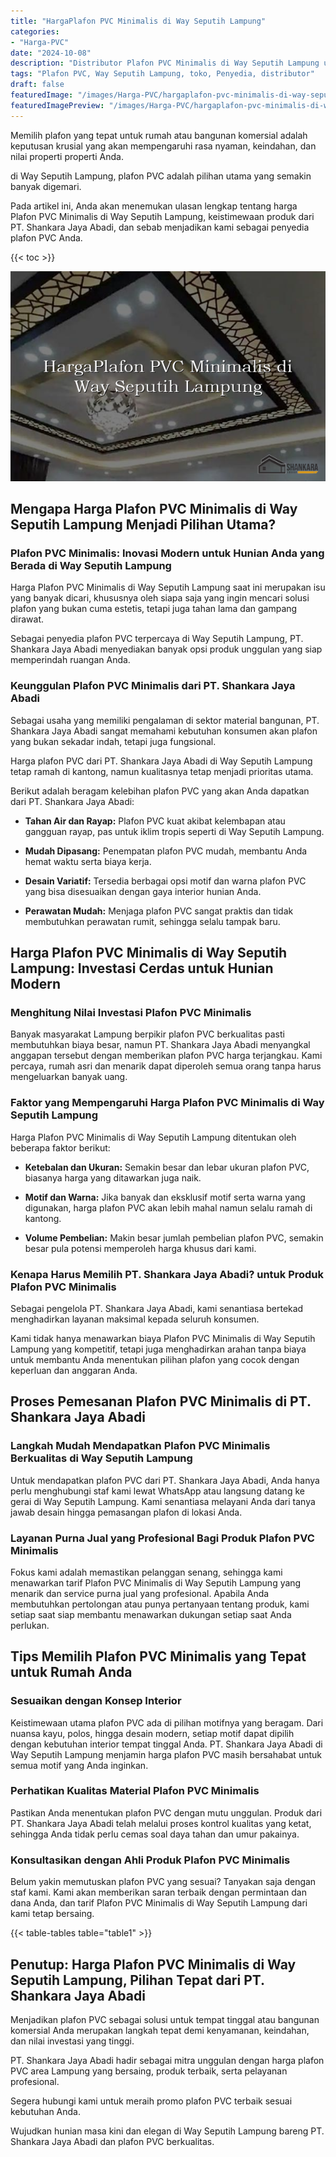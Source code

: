 ```yaml
---
title: "HargaPlafon PVC Minimalis di Way Seputih Lampung"
categories:
- "Harga-PVC"
date: "2024-10-08"
description: "Distributor Plafon PVC Minimalis di Way Seputih Lampung untuk rumah, kantor, serta ritel. Produk terbaik, beragam motif, warna modern, beserta layanan instalasi dikerjakan oleh teknisi ahli dan jaminan resmi!|Layanan distribusi Plafon PVC Minimalis di Way Seputih Lampung bagi kebutuhan hunian, office, atau gerai, beserta panel unggulan dan pemasangan oleh teknisi ahli dan jaminan resmi.|Solusi Plafon PVC Minimalis di Way Seputih Lampung yang terpercaya bagi tempat tinggal, kantor, dan gerai, bersama panel berkualitas dan pemasangan oleh tenaga ahli profesional dan jaminan resmi.|Distribusi Plafon PVC Minimalis di Way Seputih Lampung bagi tempat tinggal, kantor, serta ritel, dengan produk unggulan dan instalasi ditangani oleh tenaga ahli profesional, dilengkapi beserta kepastian resmi.}"
tags: "Plafon PVC, Way Seputih Lampung, toko, Penyedia, distributor"
draft: false
featuredImage: "/images/Harga-PVC/hargaplafon-pvc-minimalis-di-way-seputih-lampung.png"
featuredImagePreview: "/images/Harga-PVC/hargaplafon-pvc-minimalis-di-way-seputih-lampung.png"
---
```


Memilih plafon yang tepat untuk rumah atau bangunan komersial adalah keputusan krusial yang akan mempengaruhi rasa nyaman, keindahan, dan nilai properti properti Anda.

di Way Seputih Lampung, plafon PVC adalah pilihan utama yang semakin banyak digemari.

Pada artikel ini, Anda akan menemukan ulasan lengkap tentang harga Plafon PVC Minimalis di Way Seputih Lampung, keistimewaan produk dari PT. Shankara Jaya Abadi, dan sebab menjadikan kami sebagai penyedia plafon PVC Anda.

{{< toc >}}

![HargaPlafon PVC Minimalis di Way Seputih Lampung](/images/Harga-PVC/HargaPlafon-PVC-Minimalis-di-Way-Seputih-Lampung.png)

## Mengapa Harga Plafon PVC Minimalis di Way Seputih Lampung Menjadi Pilihan Utama?

### Plafon PVC Minimalis: Inovasi Modern untuk Hunian Anda yang Berada di Way Seputih Lampung

Harga Plafon PVC Minimalis di Way Seputih Lampung saat ini merupakan isu yang banyak dicari, khususnya oleh siapa saja yang ingin mencari solusi plafon yang bukan cuma estetis, tetapi juga tahan lama dan gampang dirawat.

Sebagai penyedia plafon PVC terpercaya di Way Seputih Lampung, PT. Shankara Jaya Abadi menyediakan banyak opsi produk unggulan yang siap memperindah ruangan Anda.

### Keunggulan Plafon PVC Minimalis dari PT. Shankara Jaya Abadi

Sebagai usaha yang memiliki pengalaman di sektor material bangunan, PT. Shankara Jaya Abadi sangat memahami kebutuhan konsumen akan plafon yang bukan sekadar indah, tetapi juga fungsional.

Harga plafon PVC dari PT. Shankara Jaya Abadi di Way Seputih Lampung tetap ramah di kantong, namun kualitasnya tetap menjadi prioritas utama.

Berikut adalah beragam kelebihan plafon PVC yang akan Anda dapatkan dari PT. Shankara Jaya Abadi:

- **Tahan Air dan Rayap:** Plafon PVC kuat akibat kelembapan atau gangguan rayap, pas untuk iklim tropis seperti di Way Seputih Lampung.

- **Mudah Dipasang:** Penempatan plafon PVC mudah, membantu Anda hemat waktu serta biaya kerja.

- **Desain Variatif:** Tersedia berbagai opsi motif dan warna plafon PVC yang bisa disesuaikan dengan gaya interior hunian Anda.

- **Perawatan Mudah:** Menjaga plafon PVC sangat praktis dan tidak membutuhkan perawatan rumit, sehingga selalu tampak baru.

## Harga Plafon PVC Minimalis di Way Seputih Lampung: Investasi Cerdas untuk Hunian Modern

### Menghitung Nilai Investasi Plafon PVC Minimalis

Banyak masyarakat Lampung berpikir plafon PVC berkualitas pasti membutuhkan biaya besar, namun PT. Shankara Jaya Abadi menyangkal anggapan tersebut dengan memberikan plafon PVC harga terjangkau. Kami percaya, rumah asri dan menarik dapat diperoleh semua orang tanpa harus mengeluarkan banyak uang.

### Faktor yang Mempengaruhi Harga Plafon PVC Minimalis di Way Seputih Lampung

Harga Plafon PVC Minimalis di Way Seputih Lampung ditentukan oleh beberapa faktor berikut:

- **Ketebalan dan Ukuran:** Semakin besar dan lebar ukuran plafon PVC, biasanya harga yang ditawarkan juga naik.

- **Motif dan Warna:** Jika banyak dan eksklusif motif serta warna yang digunakan, harga plafon PVC akan lebih mahal namun selalu ramah di kantong.

- **Volume Pembelian:** Makin besar jumlah pembelian plafon PVC, semakin besar pula potensi memperoleh harga khusus dari kami.

### Kenapa Harus Memilih PT. Shankara Jaya Abadi? untuk Produk Plafon PVC Minimalis

Sebagai pengelola PT. Shankara Jaya Abadi, kami senantiasa bertekad menghadirkan layanan maksimal kepada seluruh konsumen.

Kami tidak hanya menawarkan biaya Plafon PVC Minimalis di Way Seputih Lampung yang kompetitif, tetapi juga menghadirkan arahan tanpa biaya untuk membantu Anda menentukan pilihan plafon yang cocok dengan keperluan dan anggaran Anda.

## Proses Pemesanan Plafon PVC Minimalis di PT. Shankara Jaya Abadi

### Langkah Mudah Mendapatkan Plafon PVC Minimalis Berkualitas di Way Seputih Lampung

Untuk mendapatkan plafon PVC dari PT. Shankara Jaya Abadi, Anda hanya perlu menghubungi staf kami lewat WhatsApp atau langsung datang ke gerai di Way Seputih Lampung. Kami senantiasa melayani Anda dari tanya jawab desain hingga pemasangan plafon di lokasi Anda.

### Layanan Purna Jual yang Profesional Bagi Produk Plafon PVC Minimalis

Fokus kami adalah memastikan pelanggan senang, sehingga kami menawarkan tarif Plafon PVC Minimalis di Way Seputih Lampung yang menarik dan service purna jual yang profesional. Apabila Anda membutuhkan pertolongan atau punya pertanyaan tentang produk, kami setiap saat siap membantu menawarkan dukungan setiap saat Anda perlukan.

## Tips Memilih Plafon PVC Minimalis yang Tepat untuk Rumah Anda

### Sesuaikan dengan Konsep Interior

Keistimewaan utama plafon PVC ada di pilihan motifnya yang beragam. Dari nuansa kayu, polos, hingga desain modern, setiap motif dapat dipilih dengan kebutuhan interior tempat tinggal Anda. PT. Shankara Jaya Abadi di Way Seputih Lampung menjamin harga plafon PVC masih bersahabat untuk semua motif yang Anda inginkan.

### Perhatikan Kualitas Material Plafon PVC Minimalis

Pastikan Anda menentukan plafon PVC dengan mutu unggulan. Produk dari PT. Shankara Jaya Abadi telah melalui proses kontrol kualitas yang ketat, sehingga Anda tidak perlu cemas soal daya tahan dan umur pakainya.

### Konsultasikan dengan Ahli Produk Plafon PVC Minimalis

Belum yakin memutuskan plafon PVC yang sesuai? Tanyakan saja dengan staf kami. Kami akan memberikan saran terbaik dengan permintaan dan dana Anda, dan tarif Plafon PVC Minimalis di Way Seputih Lampung dari kami tetap bersaing.

{{< table-tables table="table1" >}}

## Penutup: Harga Plafon PVC Minimalis di Way Seputih Lampung, Pilihan Tepat dari PT. Shankara Jaya Abadi

Menjadikan plafon PVC sebagai solusi untuk tempat tinggal atau bangunan komersial Anda merupakan langkah tepat demi kenyamanan, keindahan, dan nilai investasi yang tinggi.

PT. Shankara Jaya Abadi hadir sebagai mitra unggulan dengan harga plafon PVC area Lampung yang bersaing, produk terbaik, serta pelayanan profesional.

Segera hubungi kami untuk meraih promo plafon PVC terbaik sesuai kebutuhan Anda.

Wujudkan hunian masa kini dan elegan di Way Seputih Lampung bareng PT. Shankara Jaya Abadi dan plafon PVC berkualitas.
